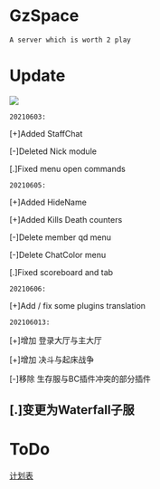 # GzSpace
    A server which is worth 2 play
# Update
![](https://img.shields.io/badge/Update-info-red)

`20210603:`

[+]Added StaffChat

[-]Deleted Nick module

[.]Fixed menu open commands


`20210605:`

[+]Added HideName

[+]Added Kills Death counters

[-]Delete member qd menu

[-]Delete ChatColor menu

[.]Fixed scoreboard and tab

`20210606:`

[+]Add / fix some plugins translation

`202106013:`

[+]增加 登录大厅与主大厅

[+]增加 决斗与起床战争

[-]移除 生存服与BC插件冲突的部分插件

[.]变更为Waterfall子服
-------------------------------------------------------------------------------------------------
# ToDo
[计划表](/toDo)
